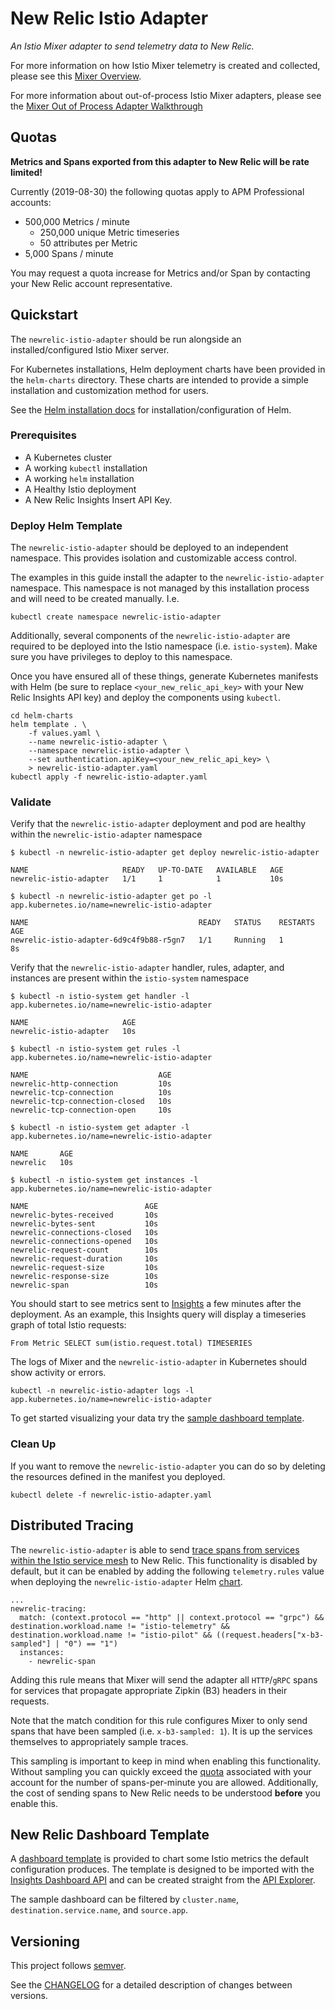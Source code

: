 # New Relic Istio Adapter

*An Istio Mixer adapter to send telemetry data to New Relic.*

For more information on how Istio Mixer telemetry is created and collected, please see this [Mixer Overview](https://istio.io/docs/reference/config/policy-and-telemetry/mixer-overview/). 

For more information about out-of-process Istio Mixer adapters, please see the [Mixer Out of Process Adapter Walkthrough](https://github.com/istio/istio/wiki/Mixer-Out-Of-Process-Adapter-Walkthrough)

## Quotas

**Metrics and Spans exported from this adapter to New Relic will be rate limited!**

Currently (2019-08-30) the following quotas apply to APM Professional accounts:

*   500,000 Metrics / minute
    *   250,000 unique Metric timeseries
    *   50 attributes per Metric
*   5,000 Spans / minute

You may request a quota increase for Metrics and/or Span by contacting your New Relic account representative.

## Quickstart

The `newrelic-istio-adapter` should be run alongside an installed/configured Istio Mixer server.

For Kubernetes installations, Helm deployment charts have been provided in the `helm-charts` directory.
These charts are intended to provide a simple installation and customization method for users.

See the [Helm installation docs](https://helm.sh/docs/using_helm/#install-helm) for installation/configuration of Helm.

### Prerequisites

*   A Kubernetes cluster
*   A working `kubectl` installation
*   A working `helm` installation
*   A Healthy Istio deployment
*   A New Relic Insights Insert API Key.

### Deploy Helm Template

The `newrelic-istio-adapter` should be deployed to an independent namespace.
This provides isolation and customizable access control.

The examples in this guide install the adapter to the `newrelic-istio-adapter` namespace.
This namespace is not managed by this installation process and will need to be created manually.
I.e.

```shell
kubectl create namespace newrelic-istio-adapter
```

Additionally, several components of the `newrelic-istio-adapter` are required to be deployed into the Istio namespace (i.e. `istio-system`).
Make sure you have privileges to deploy to this namespace.

Once you have ensured all of these things, generate Kubernetes manifests with Helm (be sure to replace `<your_new_relic_api_key>` with your New Relic Insights API key) and deploy the components using `kubectl`.

```shell
cd helm-charts
helm template . \
    -f values.yaml \
    --name newrelic-istio-adapter \
    --namespace newrelic-istio-adapter \
    --set authentication.apiKey=<your_new_relic_api_key> \
    > newrelic-istio-adapter.yaml
kubectl apply -f newrelic-istio-adapter.yaml
```

### Validate

Verify that the `newrelic-istio-adapter` deployment and pod are healthy within the `newrelic-istio-adapter` namespace

```
$ kubectl -n newrelic-istio-adapter get deploy newrelic-istio-adapter

NAME                     READY   UP-TO-DATE   AVAILABLE   AGE
newrelic-istio-adapter   1/1     1            1           10s

$ kubectl -n newrelic-istio-adapter get po -l app.kubernetes.io/name=newrelic-istio-adapter

NAME                                      READY   STATUS    RESTARTS   AGE
newrelic-istio-adapter-6d9c4f9b88-r5gn7   1/1     Running   1          8s
```

Verify that the `newrelic-istio-adapter` handler, rules, adapter, and instances are present within the `istio-system` namespace 

```
$ kubectl -n istio-system get handler -l app.kubernetes.io/name=newrelic-istio-adapter

NAME                     AGE
newrelic-istio-adapter   10s

$ kubectl -n istio-system get rules -l app.kubernetes.io/name=newrelic-istio-adapter

NAME                             AGE
newrelic-http-connection         10s
newrelic-tcp-connection          10s
newrelic-tcp-connection-closed   10s
newrelic-tcp-connection-open     10s

$ kubectl -n istio-system get adapter -l app.kubernetes.io/name=newrelic-istio-adapter

NAME       AGE
newrelic   10s

$ kubectl -n istio-system get instances -l app.kubernetes.io/name=newrelic-istio-adapter

NAME                          AGE
newrelic-bytes-received       10s
newrelic-bytes-sent           10s
newrelic-connections-closed   10s
newrelic-connections-opened   10s
newrelic-request-count        10s
newrelic-request-duration     10s
newrelic-request-size         10s
newrelic-response-size        10s
newrelic-span                 10s
```

You should start to see metrics sent to [Insights](https://insights.newrelic.com) a few minutes after the deployment.
As an example, this Insights query will display a timeseries graph of total Istio requests:

```
From Metric SELECT sum(istio.request.total) TIMESERIES
```

The logs of Mixer and the `newrelic-istio-adapter` in Kubernetes should show activity or errors.

```shell
kubectl -n newrelic-istio-adapter logs -l app.kubernetes.io/name=newrelic-istio-adapter
```

To get started visualizing your data try the [sample dashboard template](#new-relic-dashboard-template).

### Clean Up

If you want to remove the `newrelic-istio-adapter` you can do so by deleting the resources defined in the manifest you deployed.

```
kubectl delete -f newrelic-istio-adapter.yaml
```

## Distributed Tracing

The `newrelic-istio-adapter` is able to send [trace spans from services within the Istio service mesh](https://istio.io/docs/tasks/telemetry/distributed-tracing/overview/) to New Relic.
This functionality is disabled by default, but it can be enabled by adding the following `telemetry.rules` value when deploying the `newrelic-istio-adapter` Helm [chart](./helm-charts/README.md#configuration).

```
...
newrelic-tracing:
  match: (context.protocol == "http" || context.protocol == "grpc") && destination.workload.name != "istio-telemetry" && destination.workload.name != "istio-pilot" && ((request.headers["x-b3-sampled"] | "0") == "1")
  instances:
    - newrelic-span
```

Adding this rule means that Mixer will send the adapter all `HTTP`/`gRPC` spans for services that propagate appropriate Zipkin (B3) headers in their requests.

Note that the match condition for this rule configures Mixer to only send spans that have been sampled (i.e. `x-b3-sampled: 1`).
It is up the services themselves to appropriately sample traces.

This sampling is important to keep in mind when enabling this functionality.
Without sampling you can quickly exceed the [quota](#quotas) associated with your account for the number of spans-per-minute you are allowed.
Additionally, the cost of sending spans to New Relic needs to be understood **before** you enable this.

## New Relic Dashboard Template

A [dashboard template](sample_newrelic_dashboard.json) is provided to chart some Istio metrics the default configuration produces. The template is designed to be imported with the [Insights Dashboard API](https://docs.newrelic.com/docs/insights/insights-api/manage-dashboards/insights-dashboard-api) and can be created straight from the [API Explorer](https://rpm.newrelic.com/api/explore/dashboards/create).

The sample dashboard can be filtered by `cluster.name`, `destination.service.name`, and `source.app`.

## Versioning

This project follows [semver](http://semver.org/).

See the [CHANGELOG](./CHANGELOG.md) for a detailed description of changes between versions.
